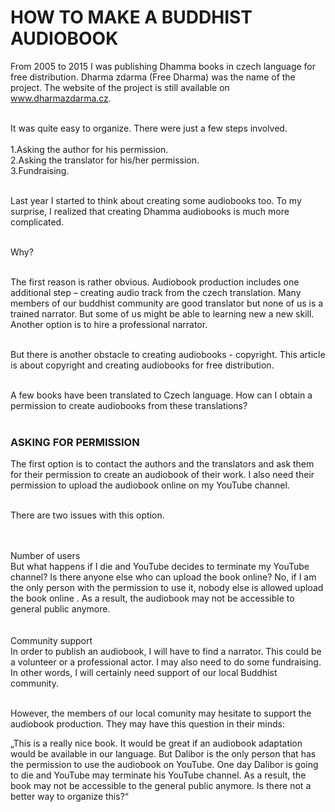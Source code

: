 # HOW TO MAKE A BUDDHIST AUDIOBOOK

From 2005 to 2015 I was publishing Dhamma books in czech language for free distribution. Dharma zdarma (Free Dharma) was the name of the project. The website of the project is still available on www.dharmazdarma.cz. <br><br>

It was quite easy to organize. There were just a few steps involved.<br><br>
<span>1.</span>Asking the author for his permission.<br>
<span>2.</span>Asking the translator for his/her permission.<br>
<span>3.</span>Fundraising.<br><br>

Last year I started to think about creating some audiobooks too. To my surprise, I realized that creating Dhamma audiobooks is much more complicated.<br><br>

Why?<br><br>

The first reason is rather obvious. Audiobook production includes one additional step – creating audio track from the czech translation. Many members of our buddhist community are good translator but none of us is a trained narrator. But some of us might be able to learning new a new skill. Another option is to hire a professional narrator.
<br><br>

But there is another obstacle to creating audiobooks - copyright. This article is about copyright and creating audiobooks for free distribution.<br><br>

A few books have been translated to Czech language. How can I obtain a permission to create audiobooks from these translations?<br><br>

### ASKING FOR PERMISSION

The first option is to contact the authors and the translators and ask them for their permission to create an audiobook of their work. I also need their permission to upload the audiobook online on my YouTube channel.<br><br>

There are two issues with this option.<br><br><br>

<div class="underline">Number of users</div>
But what happens if I die and YouTube decides to terminate my YouTube channel? Is there anyone else who can upload the book online? No, if I am the only person with the permission to use it, nobody else is allowed upload the book online . As a result, the audiobook may not be accessible to general public anymore.<br><br><br>

<div class="underline">Community support</div>
In order to publish an audiobook, I will have to find a narrator. This could be a volunteer or a professional actor. I may also need to do some fundraising. In other words, I will certainly need support of our local Buddhist community.<br><br>

However, the members of our local comunity may hesitate to support the audiobook production. They may have this question in their minds:

<div class="citace" markdown="1">
„This is a really nice book. It would be great if an audiobook adaptation would be available in our language. But Dalibor is the only person that has the permission to use the audiobook on YouTube. One day Dalibor is going to die and YouTube may terminate his YouTube channel. As a result, the book may not be accessible to the general public anymore. Is there not a better way to organize this?“
</div>
